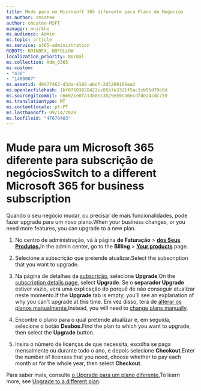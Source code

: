 ```yaml
---
title: Mude para um Microsoft 365 diferente para Plano de Negócios
ms.author: cmcatee
author: cmcatee-MSFT
manager: mnirkhe
ms.audience: Admin
ms.topic: article
ms.service: o365-administration
ROBOTS: NOINDEX, NOFOLLOW
localization_priority: Normal
ms.collection: Adm_O365
ms.custom:
- "438"
- "1400007"
ms.assetid: 49d77463-d3da-4106-abcf-2d5209106ea2
ms.openlocfilehash: 1bf07503828422cc85b7e3321f5ac1cb55d79c8d
ms.sourcegitcommit: c6692ce0fa1358ec3529e59ca0ecdfdea4cdc759
ms.translationtype: MT
ms.contentlocale: pt-PT
ms.lasthandoff: 09/14/2020
ms.locfileid: "47670483"
---
```

# <a name="switch-to-a-different-microsoft-365-for-business-subscription"></a><span data-ttu-id="8598a-102">Mude para um Microsoft 365 diferente para subscrição de negócios</span><span class="sxs-lookup"><span data-stu-id="8598a-102">Switch to a different Microsoft 365 for business subscription</span></span>

<span data-ttu-id="8598a-103">Quando o seu negócio mudar, ou precisar de mais funcionalidades, pode fazer upgrade para um novo plano.</span><span class="sxs-lookup"><span data-stu-id="8598a-103">When your business changes, or you need more features, you can upgrade to a new plan.</span></span>
  
1. <span data-ttu-id="8598a-104">No centro de administração, vá à página **de Faturação** \> **[dos Seus Produtos.](https://go.microsoft.com/fwlink/p/?linkid=842054)**</span><span class="sxs-lookup"><span data-stu-id="8598a-104">In the admin center, go to the **Billing** \> **[Your products](https://go.microsoft.com/fwlink/p/?linkid=842054)** page.</span></span>

2. <span data-ttu-id="8598a-105">Selecione a subscrição que pretende atualizar.</span><span class="sxs-lookup"><span data-stu-id="8598a-105">Select the subscription that you want to upgrade.</span></span>

3. <span data-ttu-id="8598a-106">Na página de detalhes da [subscrição](https://admin.microsoft.com/AdminPortal/Home#/subscriptions/webdirect%252F0dbaa202-d590-4529-98c2-a5e2ebaac702), selecione **Upgrade**.</span><span class="sxs-lookup"><span data-stu-id="8598a-106">On the [subscription details page](https://admin.microsoft.com/AdminPortal/Home#/subscriptions/webdirect%252F0dbaa202-d590-4529-98c2-a5e2ebaac702), select **Upgrade**.</span></span>  <span data-ttu-id="8598a-107">Se o **separador Upgrade** estiver vazio, verá uma explicação do porquê de não conseguir atualizar neste momento.</span><span class="sxs-lookup"><span data-stu-id="8598a-107">If the **Upgrade** tab is empty, you'll see an explanation of why you can't upgrade at this time.</span></span> <span data-ttu-id="8598a-108">Em vez disso, terá de [alterar os planos manualmente.](https://docs.microsoft.com/microsoft-365/commerce/subscriptions/change-plans-manually?view=o365-worldwide)</span><span class="sxs-lookup"><span data-stu-id="8598a-108">Instead, you will need to [change plans manually](https://docs.microsoft.com/microsoft-365/commerce/subscriptions/change-plans-manually?view=o365-worldwide).</span></span>

4. <span data-ttu-id="8598a-109">Encontre o plano para o qual pretende atualizar e, em seguida, selecione o botão **Deabos.**</span><span class="sxs-lookup"><span data-stu-id="8598a-109">Find the plan to which you want to upgrade, then select the **Upgrade** button.</span></span>

5. <span data-ttu-id="8598a-110">Insira o número de licenças de que necessita, escolha se paga mensalmente ou durante todo o ano, e depois selecione **Checkout**.</span><span class="sxs-lookup"><span data-stu-id="8598a-110">Enter the number of licenses that you need, choose whether to pay each month or for the whole year, then select **Checkout**.</span></span>

<span data-ttu-id="8598a-111">Para saber mais, consulte [o Upgrade para um plano diferente.](https://docs.microsoft.com/microsoft-365/commerce/subscriptions/upgrade-to-different-plan)</span><span class="sxs-lookup"><span data-stu-id="8598a-111">To learn more, see [Upgrade to a different plan](https://docs.microsoft.com/microsoft-365/commerce/subscriptions/upgrade-to-different-plan).</span></span>
